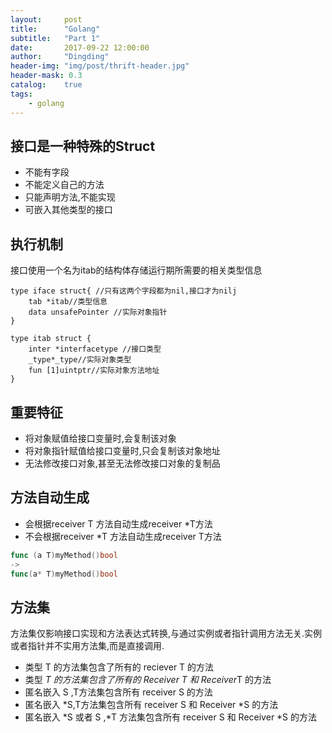 ```yaml
---
layout:     post
title:      "Golang"
subtitle:   "Part 1"
date:       2017-09-22 12:00:00
author:     "Dingding"
header-img: "img/post/thrift-header.jpg"
header-mask: 0.3
catalog:    true
tags:
	- golang
---
```

## 接口是一种特殊的Struct
* 不能有字段
* 不能定义自己的方法
* 只能声明方法,不能实现
* 可嵌入其他类型的接口

## 执行机制
接口使用一个名为itab的结构体存储运行期所需要的相关类型信息

```
type iface struct{ //只有这两个字段都为nil,接口才为nilj
	tab *itab//类型信息
	data unsafePointer //实际对象指针
}

type itab struct {
	inter *interfacetype //接口类型
	_type*_type//实际对象类型
	fun [1]uintptr//实际对象方法地址
}
```

## 重要特征
* 将对象赋值给接口变量时,会复制该对象
* 将对象指针赋值给接口变量时,只会复制该对象地址
* 无法修改接口对象,甚至无法修改接口对象的复制品

## 方法自动生成
* 会根据receiver T 方法自动生成receiver *T方法
* 不会根据receiver *T 方法自动生成receiver T方法
```go
func (a T)myMethod()bool
->
func(a* T)myMethod()bool
```

## 方法集
方法集仅影响接口实现和方法表达式转换,与通过实例或者指针调用方法无关.实例或者指针并不实用方法集,而是直接调用.

* 类型 T 的方法集包含了所有的 reciever T 的方法
* 类型 *T 的方法集包含了所有的 Receiver T 和 Receiver*T 的方法
* 匿名嵌入 S ,T方法集包含所有 receiver S 的方法
* 匿名嵌入 *S,T方法集包含所有 receiver S 和 Receiver *S 的方法
* 匿名嵌入 *S 或者 S ,*T 方法集包含所有 receiver S 和 Receiver *S 的方法